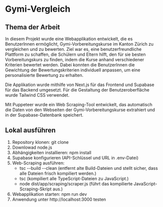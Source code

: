 # Gymi-Vergleich

## Thema der Arbeit
In diesem Projekt wurde eine Webapplikation entwickelt, die es BenutzerInnen ermöglicht, Gymi-Vorbereitungskurse im Kanton Zürich zu vergleichen und zu bewerten. Ziel war es, eine benutzerfreundliche Plattform zu schaffen, die Schülern und Eltern hilft, den für sie besten Vorbereitungskurs zu finden, indem die Kurse anhand verschiedener Kriterien bewertet werden. Dabei konnten die BenutzerInnen die Gewichtung der Bewertungskriterien individuell anpassen, um eine personalisierte Bewertung zu erhalten.

Die Applikation wurde mithilfe von Next.js für das Frontend und Supabase für das Backend umgesetzt. Für die Gestaltung der Benutzeroberfläche wurde Tailwind CSS verwendet.

Mit Puppeteer wurde ein Web Scraping-Tool entwickelt, das automatisch die Daten von den Webseiten der Gymi-Vorbereitungskurse extrahiert und in der Supabase-Datenbank speichert. 


## Lokal ausführen
1. Repository klonen: git clone
2. Downlowad node.js 
3. Abhängigkeiten installieren: npm install
4. Supabase konfigurieren (API-Schlüssel und URL in .env-Datei)
5. Web-Scraping ausführen:
   - tsc --build --clean (entfernt alte Build-Dateien und stellt sicher, dass alle Dateien frisch kompiliert werden.)
   - tsc (kompiliert alle TypeScript-Dateien zu JavaScript.)
   - node dist/app/scraping/scraper.js (führt das kompilierte JavaScript-Scraping-Skript aus.)
6. Webapplikation starten: npm run dev
7. Anwendung unter http://localhost:3000 testen


